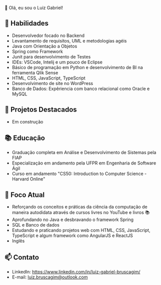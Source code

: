 👋 Olá, eu sou o Luiz Gabriel!

## 🚀 Habilidades ##
- Desenvolvedor focado no Backend
- Levantamento de requisitos, UML e metodologias agéis
- Java com Orientação a Objetos
- Spring como Framework
- Junit para desenvolvimento de Testes
- IDEs: VSCode, Intelij e um pouco de Eclipse
- Básico de programação em Python e desenvolvimento de BI na ferramenta Qlik Sense
- HTML, CSS, JavaScript, TypeScript
- Desenvolvimento de site no WordPress 
- Banco de Dados: Expêriencia com banco relacional como Oracle e MySQL

## 🌟 Projetos Destacados ##
- Em construção 

## 📚 Educação ##
- Graduação completa em Análise e Desenvolvimento de Sistemas pela FIAP
- Especialização em andamento pela UFPR em Engenharia de Software Ágil
- Curso em andamento "CS50: Introduction to Computer Science - Harvard Online"

## 🎯 Foco Atual ##
- Reforçando os conceitos e práticas da ciência da computação de maneira autodidata através de cursos livres no YouTube e livros 📚
- Aprofundando no Java e desbravando o framework Spring
- SQL e Banco de dados 
- Estudando e praticando projetos web com HTML, CSS, JavaScript, TypeScript e algum framework como AngularJS e ReactJS
- Inglês

## 📫 Contato ##
- LinkedIn: https://www.linkedin.com/in/luiz-gabriel-bruscagim/
- E-mail: luiz.bruscagim@outlook.com

